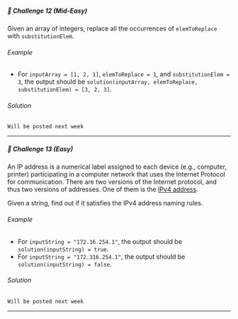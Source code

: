 ##### 🚀 Challenge 12 *(Mid-Easy)*
Given an array of integers, replace all the occurrences of `elemToReplace` with `substitutionElem`.
###### Example
- For `inputArray = [1, 2, 1]`, `elemToReplace = 1`, and `substitutionElem = 3`, the output should be
`solution(inputArray, elemToReplace, substitutionElem) = [3, 2, 3]`.

###### Solution
```
Will be posted next week
```
---

##### 🚀 Challenge 13 *(Easy)*
An IP address is a numerical label assigned to each device (e.g., computer, printer) participating in a computer network that uses the Internet Protocol for communication. There are two versions of the Internet protocol, and thus two versions of addresses. One of them is the [IPv4 address](keyword://ipv4-address).

Given a string, find out if it satisfies the IPv4 address naming rules.

###### Example
- For `inputString = "172.16.254.1"`, the output should be
`solution(inputString) = true`.
- For `inputString = "172.316.254.1"`, the output should be
`solution(inputString) = false`.

###### Solution
```
Will be posted next week
```
---
